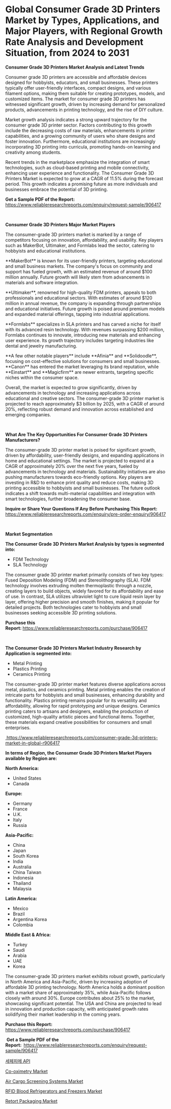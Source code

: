 <p><h1>Global Consumer Grade 3D Printers Market by Types, Applications, and Major Players, with Regional Growth Rate Analysis and Development Situation, from 2024 to 2031</h1></p><p><strong>Consumer Grade 3D Printers Market Analysis and Latest Trends</strong></p>
<p><p>Consumer grade 3D printers are accessible and affordable devices designed for hobbyists, educators, and small businesses. These printers typically offer user-friendly interfaces, compact designs, and various filament options, making them suitable for creating prototypes, models, and customized items. The market for consumer grade 3D printers has witnessed significant growth, driven by increasing demand for personalized products, advancements in printing technology, and the rise of DIY culture.</p><p>Market growth analysis indicates a strong upward trajectory for the consumer grade 3D printer sector. Factors contributing to this growth include the decreasing costs of raw materials, enhancements in printer capabilities, and a growing community of users who share designs and foster innovation. Furthermore, educational institutions are increasingly incorporating 3D printing into curricula, promoting hands-on learning and creativity among students.</p><p>Recent trends in the marketplace emphasize the integration of smart technologies, such as cloud-based printing and mobile connectivity, enhancing user experience and functionality. The Consumer Grade 3D Printers Market is expected to grow at a CAGR of 11.5% during the forecast period. This growth indicates a promising future as more individuals and businesses embrace the potential of 3D printing.</p></p>
<p><strong>Get a Sample PDF of the Report:&nbsp;</strong> <a href="https://www.reliableresearchreports.com/enquiry/request-sample/906417">https://www.reliableresearchreports.com/enquiry/request-sample/906417</a></p>
<p>&nbsp;</p>
<p><strong>Consumer Grade 3D Printers Major Market Players</strong></p>
<p><p>The consumer-grade 3D printers market is marked by a range of competitors focusing on innovation, affordability, and usability. Key players such as MakerBot, Ultimaker, and Formlabs lead the sector, catering to hobbyists and educational institutions.</p><p>**MakerBot** is known for its user-friendly printers, targeting educational and small business markets. The company's focus on community and support has fueled growth, with an estimated revenue of around $100 million annually. Future growth will likely stem from advancements in materials and software integration.</p><p>**Ultimaker**, renowned for high-quality FDM printers, appeals to both professionals and educational sectors. With estimates of around $120 million in annual revenue, the company is expanding through partnerships and educational initiatives. Future growth is poised around premium models and expanded material offerings, tapping into industrial applications.</p><p>**Formlabs** specializes in SLA printers and has carved a niche for itself with its advanced resin technology. With revenues surpassing $200 million, Formlabs continues to innovate, introducing new materials and enhancing user experience. Its growth trajectory includes targeting industries like dental and jewelry manufacturing.</p><p>**A few other notable players** include **Afinia** and **Solidoodle**, focusing on cost-effective solutions for consumers and small businesses. **Canon** has entered the market leveraging its brand reputation, while **Einstart** and **Magicfirm** are newer entrants, targeting specific niches within the consumer space.</p><p>Overall, the market is expected to grow significantly, driven by advancements in technology and increasing applications across educational and creative sectors. The consumer-grade 3D printer market is projected to reach approximately $3 billion by 2025, with a CAGR of around 20%, reflecting robust demand and innovation across established and emerging companies.</p></p>
<p>&nbsp;</p>
<p><strong>What Are The Key Opportunities For Consumer Grade 3D Printers Manufacturers?</strong></p>
<p><p>The consumer-grade 3D printer market is poised for significant growth, driven by affordability, user-friendly designs, and expanding applications in home and educational settings. The market is projected to expand at a CAGR of approximately 20% over the next five years, fueled by advancements in technology and materials. Sustainability initiatives are also pushing manufacturers towards eco-friendly options. Key players are investing in R&D to enhance print quality and reduce costs, making 3D printing accessible to hobbyists and small businesses. The future outlook indicates a shift towards multi-material capabilities and integration with smart technologies, further broadening the consumer base.</p></p>
<p><strong>Inquire or Share Your Questions If Any Before Purchasing This Report:</strong> <a href="https://www.reliableresearchreports.com/enquiry/pre-order-enquiry/906417">https://www.reliableresearchreports.com/enquiry/pre-order-enquiry/906417</a></p>
<p>&nbsp;</p>
<p><strong>Market Segmentation</strong></p>
<p><strong>The Consumer Grade 3D Printers Market Analysis by types is segmented into:</strong></p>
<p><ul><li>FDM Technology</li><li>SLA Technology</li></ul></p>
<p><p>The consumer grade 3D printer market primarily consists of two key types: Fused Deposition Modeling (FDM) and Stereolithography (SLA). FDM technology involves extruding molten thermoplastic through a nozzle, creating layers to build objects, widely favored for its affordability and ease of use. In contrast, SLA utilizes ultraviolet light to cure liquid resin layer by layer, offering higher precision and smooth finishes, making it popular for detailed projects. Both technologies cater to hobbyists and small businesses seeking accessible 3D printing solutions.</p></p>
<p><strong>Purchase this Report:&nbsp;</strong><a href="https://www.reliableresearchreports.com/purchase/906417">https://www.reliableresearchreports.com/purchase/906417</a></p>
<p>&nbsp;</p>
<p><strong>The Consumer Grade 3D Printers Market Industry Research by Application is segmented into:</strong></p>
<p><ul><li>Metal Printing</li><li>Plastics Printing</li><li>Ceramics Printing</li></ul></p>
<p><p>The consumer-grade 3D printer market features diverse applications across metal, plastics, and ceramics printing. Metal printing enables the creation of intricate parts for hobbyists and small businesses, enhancing durability and functionality. Plastics printing remains popular for its versatility and affordability, allowing for rapid prototyping and unique designs. Ceramics printing caters to artisans and designers, enabling the production of customized, high-quality artistic pieces and functional items. Together, these materials expand creative possibilities for consumers and small enterprises.</p></p>
<p><a href="https://www.reliableresearchreports.com/consumer-grade-3d-printers-market-in-global-r906417">&nbsp;https://www.reliableresearchreports.com/consumer-grade-3d-printers-market-in-global-r906417</a></p>
<p><strong>In terms of Region, the Consumer Grade 3D Printers Market Players available by Region are:</strong></p>
<p>
    <p> <strong> North America: </strong>
        <ul>
            <li>United States</li>
            <li>Canada</li>
        </ul>
        </p> 
    <p> <strong> Europe: </strong>
        <ul>
            <li>Germany</li>
            <li>France</li>
            <li>U.K.</li>
            <li>Italy</li>
            <li>Russia</li>
        </ul>
        </p> 
    <p> <strong> Asia-Pacific: </strong>
        <ul>
            <li>China</li>
            <li>Japan</li>
            <li>South Korea</li>
            <li>India</li>
            <li>Australia</li>
            <li>China Taiwan</li>
            <li>Indonesia</li>
            <li>Thailand</li>
            <li>Malaysia</li>
        </ul>
        </p> 
    <p> <strong> Latin America: </strong>
        <ul>
            <li>Mexico</li>
            <li>Brazil</li>
            <li>Argentina Korea</li>
            <li>Colombia</li>
        </ul>
        </p> 
    <p> <strong> Middle East & Africa: </strong>
        <ul>
            <li>Turkey</li>
            <li>Saudi</li>
            <li>Arabia</li>
            <li>UAE</li>
            <li>Korea</li>
        </ul>
    </p>
    </p>
<p><p>The consumer-grade 3D printers market exhibits robust growth, particularly in North America and Asia-Pacific, driven by increasing adoption of affordable 3D printing technology. North America holds a dominant position with a market share of approximately 35%, while Asia-Pacific follows closely with around 30%. Europe contributes about 25% to the market, showcasing significant potential. The USA and China are projected to lead in innovation and production capacity, with anticipated growth rates solidifying their market leadership in the coming years.</p></p>
<p><strong>Purchase this Report: </strong><a href="https://www.reliableresearchreports.com/purchase/906417">https://www.reliableresearchreports.com/purchase/906417</a></p>
<p>&nbsp;<strong>Get a Sample PDF of the Report:&nbsp;&nbsp;</strong><a href="https://www.reliableresearchreports.com/enquiry/request-sample/906417">https://www.reliableresearchreports.com/enquiry/request-sample/906417</a></p>
<p><strong></strong></p>
<p><p><a href="https://medium.com/@daniedoyle89/%EC%84%B8%ED%8E%98%ED%95%8C-api-%EC%8B%9C%EC%9E%A5-%EA%B8%80%EB%A1%9C%EB%B2%8C-%EB%B0%8F-%EC%A7%80%EC%97%AD-%EB%B6%84%EC%84%9D-%EC%B5%9C%EC%A2%85-%EC%82%AC%EC%9A%A9%EC%9E%90-%EC%A0%9C%ED%92%88-%EB%B0%8F-%EC%A7%80%EC%97%AD%EC%97%90-%EC%A4%91%EC%A0%90-%EB%B6%84%EC%84%9D-%EB%B0%8F-%EC%98%88%EC%B8%A1-2024-2031-b56124eac4ce">세페피메 API</a></p><p><a href="https://github.com/MonroeBullock54/Market-Research-Report-List-1/blob/main/co-oximetry-market.md">Co-oximetry Market</a></p><p><a href="https://www.linkedin.com/pulse/how-air-cargo-screening-systems-market-changing-from-2024-2031-ucnof?trackingId=PFsP6DosTFiMvDqmunNNHg%3D%3D">Air Cargo Screening Systems Market</a></p><p><a href="https://github.com/rahu1506/Market-Research-Report-List-6/blob/main/rfid-blood-refrigerators-and-freezers-market.md">RFID Blood Refrigerators and Freezers Market</a></p><p><a href="https://issuu.com/reportprime-2/docs/retort-packaging-market-size-2030.p_8b225bba4eff0f">Retort Packaging Market</a></p></p>